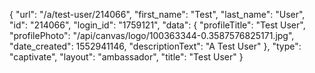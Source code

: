 {
    "url": "\/a\/test-user\/214066",
    "first_name": "Test",
    "last_name": "User",
    "id": "214066",
    "login_id": "1759121",
    "data": {
        "profileTitle": "Test User",
        "profilePhoto": "\/api\/canvas\/logo\/100363344-0.3587576825171.jpg",
        "date_created": 1552941146,
        "descriptionText": "A Test User"
    },
    "type": "captivate",
    "layout": "ambassador",
    "title": "Test User"
}